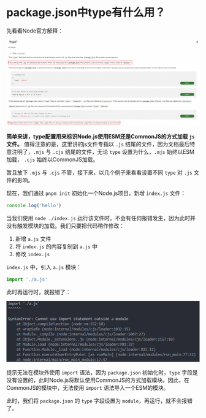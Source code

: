 # package.json中type有什么用？

先看看Node官方解释：

![](./images/package-json-type.png)

**简单来讲，type配置用来标识Node.js使用ESM还是CommonJS的方式加载 `js` 文件。** 值得注意的是，这里讲的js文件专指以 `.js` 结尾的文件，因为文档最后特意注明了，`.mjs` 与 `.cjs` 结尾的文件，无论 `type` 设置为什么，`.mjs` 始终以ESM加载， `.cjs` 始终以CommonJS加载。

暂且放下 `.mjs` 与 `.cjs` 不管，接下来，以几个例子来看看设置不同 `type` 对 `.js` 文件的影响。

现在，我们通过 `pnpm init` 初始化一个Node.js项目，新增 `index.js` 文件：

```js
console.log('hello')
```

当我们使用 `node ./index.js` 运行该文件时，不会有任何报错发生，因为此时并没有触发模块的加载。我们只要把代码稍作修改：

1. 新增 `a.js` 文件
2. 将 `index.js` 的内容复制到 `a.js` 中
3. 修改 `index.js`

`index.js` 中，引入 `a.js` 模块：

```js
import './a.js'
```

此时再运行时，就报错了：

![](./images/package-json-type-2.png)

提示无法在模块外使用 `import` 语法，因为 `package.json` 初始化时，`type` 字段是没有设置的，此时Node.js将默认使用CommonJS的方式加载模块。因此，在CommonJS的模块中，无法使用 `import` 语法导入一个ESM的模块。

此时，我们将 `package.json` 的 `type` 字段设置为 `module`，再运行，就不会报错了。


